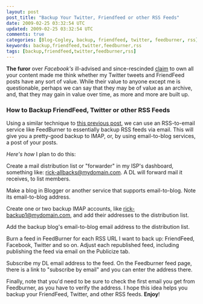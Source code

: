 ```yaml
---           
layout: post
post_title: "Backup Your Twitter, Friendfeed or other RSS Feeds"
date: 2009-02-25 03:32:54 UTC
updated: 2009-02-25 03:32:54 UTC
comments: true
categories: [Blog-Cogley, backup, friendfeed, twitter, feedburner, rss]
keywords: backup,friendfeed,twitter,feedburner,rss
tags: [backup,friendfeed,twitter,feedburner,rss]
---
```

 

**The furor** over _Facebook's_ ill-advised and since-rescinded [claim](http://rick.cogley.info/blog/index.php?id=4731676640340199868) to own all your content made me think whether my Twitter tweets and FriendFeed posts have any sort of value. While their value to anyone except me is questionable, perhaps we can say that they may be of value as an archive, and, that they may gain in value over time, as more and more are built up. 


### How to Backup FriendFeed, Twitter or other RSS Feeds



Using a similar technique to [this previous post](http://rick.cogley.info/blog/?id=1112112513525533382), we can use an RSS-to-email service like FeedBurner to essentially backup RSS feeds via email. This will give you a pretty-good backup to IMAP, or, by using email-to-blog services, a post of your posts. 


_Here's how_ I plan to do this: 





Create a mail distribution list or "forwarder" in my ISP's dashboard, something like: rick-allbacks@mydomain.com. A DL will forward mail it receives, to list members. 


Make a blog in Blogger or another service that supports email-to-blog. Note its email-to-blog address.


Create one or two backup IMAP accounts, like rick-backup1@mydomain.com, and add their addresses to the distribution list.


Add the backup blog's email-to-blog email address to the distribution list.


Burn a feed in FeedBurner for each RSS URL I want to back up: FriendFeed, Facebook, Twitter and so on. Adjust each republished feed, including publishing the feed via email on the Publicize tab.


Subscribe my DL email address to the feed. On the Feedburner feed page, there is a link to "subscribe by email" and you can enter the address there. 





Finally, note that you'd need to be sure to check the first email you get from Feedburner, as you have to verify the address. I hope this idea helps you backup your FriendFeed, Twitter, and other RSS feeds. **Enjoy**!

